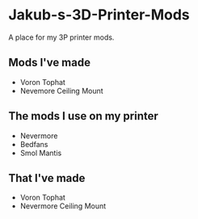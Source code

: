 # Jakub-s-3D-Printer-Mods

A place for my 3P printer mods.

## Mods I've made

- Voron Tophat
- Nevemore Ceiling Mount

## The mods I use on my printer
- Nevermore
- Bedfans
- Smol Mantis
## That I've made
- Voron Tophat
- Nevermore Ceiling Mount
